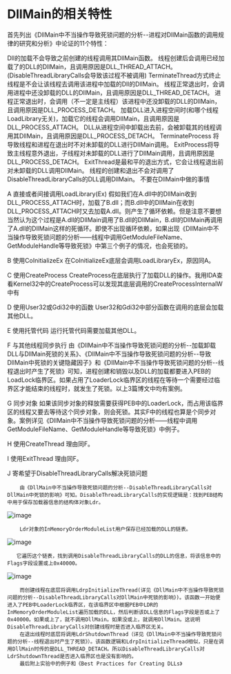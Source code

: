 # DllMain的相关特性

首先列出《DllMain中不当操作导致死锁问题的分析--进程对DllMain函数的调用规律的研究和分析》中论证的11个特性：

Dll的加载不会导致之前创建的线程调用其DllMain函数。
线程创建后会调用已经加载了的DLL的DllMain，且调用原因是DLL_THREAD_ATTACH。(DisableThreadLibraryCalls会导致该过程不被调用)
TerminateThread方式终止线程是不会让该线程去调用该进程中加载的Dll的DllMain。
线程正常退出时，会调用进程中还没卸载的DLL的DllMain，且调用原因是DLL_THREAD_DETACH。
进程正常退出时，会调用（不一定是主线程）该进程中还没卸载的DLL的DllMain，且调用原因是DLL_PROCESS_DETACH。
加载DLL进入进程空间时(和哪个线程LoadLibrary无关)，加载它的线程会调用DllMain，且调用原因是DLL_PROCESS_ATTACH。
DLL从进程空间中卸载出去前，会被卸载其的线程调用其DllMain，且调用原因是DLL_PROCESS_DETACH。
TerminateProcess 将导致线程和进程在退出时不对未卸载的DLL进行DllMain调用。
ExitProcess将导致主线程意外退出，子线程对未卸载的DLL进行了DllMain调用，且调用原因是DLL_PROCESS_DETACH。
ExitThread是最和平的退出方式，它会让线程退出前对未卸载的DLL调用DllMain。
线程的创建和退出不会对调用了DisableThreadLibraryCalls的DLL调用DllMain。
        不要在DllMain中做的事情

A 直接或者间接调用LoadLibrary(Ex)
        假如我们在A.dll中的DllMain收到DLL_PROCESS_ATTACH时，加载了B.dll；而B.dll中的DllMain在收到DLL_PROCESS_ATTACH时又去加载A.dll。则产生了循环依赖。但是注意不要想当然认为这个过程是A.dll的DllMain调用了B.dll的DllMain，B.dll的DllMain再调用了A.dll的DllMain这样的死循环。即使不出现循环依赖，如果出现《DllMain中不当操作导致死锁问题的分析——线程中调用GetModuleFileName、GetModuleHandle等导致死锁》中第三个例子的情况，也会死锁的。

B 使用CoInitializeEx
        在CoInitializeEx底层会调用LoadLibraryEx，原因同A。

C 使用CreateProcess
        CreateProcess在底层执行了加载DLL的操作。我用IDA查看Kernel32中的CreateProcess可以发现其底层调用的CreateProcessInternalW中有



D 使用User32或Gdi32中的函数
        User32和Gdi32中部分函数在调用的底层会加载其他DLL。

E 使用托管代码
        运行托管代码需要加载其他DLL。

F 与其他线程同步执行
        由《DllMain中不当操作导致死锁问题的分析--加载卸载DLL与DllMain死锁的关系》、《DllMain中不当操作导致死锁问题的分析--导致DllMain中死锁的关键隐藏因子》和《DllMain中不当操作导致死锁问题的分析--线程退出时产生了死锁》可知，进程创建和销毁以及DLL的加载都要进入PEB的LoadLock临界区。如果占用了LoaderLock临界区的线程在等待一个需要经过临界区才能结束的线程时，就发生了死锁。以上3篇博文中均有案例。

G 同步对象
        如果该同步对象的释放需要获得PEB中的LoaderLock，而占用该临界区的线程又要去等待这个同步对象，则会死锁。其实F中的线程也算是个同步对象。案例详见《DllMain中不当操作导致死锁问题的分析——线程中调用GetModuleFileName、GetModuleHandle等导致死锁》中例子。

H 使用CreateThread
        理由同F。

I 使用ExitThread
       理由同F。

J 寄希望于DisableThreadLibraryCalls解决死锁问题
        
        由《DllMain中不当操作导致死锁问题的分析--DisableThreadLibraryCalls对DllMain中死锁的影响》可知。DisableThreadLibraryCalls的实现逻辑是：找到PEB结构中用于保存加载器信息的结构体对象Ldr。
![image](https://github.com/f304646673/dll_best_prac/assets/5725174/384f88be-914e-4bf0-9a29-00202cc2676b)
        
        Ldr对象的InMemoryOrderModuleList用户保存已经加载的DLL的链表。
![image](https://github.com/f304646673/dll_best_prac/assets/5725174/8443a5bd-0a1b-4540-a804-fd4346a79b40)
       
       它遍历这个链表，找到调用DisableThreadLibraryCalls的DLL的信息，将该信息中的Flags字段设置或上0x40000。
![image](https://github.com/f304646673/dll_best_prac/assets/5725174/7f77182b-7c6e-446c-9453-78a78074d4c9)
        
        而创建线程在底层将调用LdrpInitializeThread(详见《DllMain中不当操作导致死锁问题的分析--DisableThreadLibraryCalls对DllMain中死锁的影响》)。该函数一开始便进入了PEB中LoaderLock临界区，在该临界区中根据PEB中LDR的InMemoryOrderModuleList遍历加载的DLL，然后判断该DLL信息的Flags字段是否或上了0x40000。如果或上了，就不调用DllMain。如果没或上，就调用DllMain。这说明DisableThreadLibraryCalls对创建线程时是否进入临界区无关。
        在退出线程时底层将调用LdrShutdownThread（详见《DllMain中不当操作导致死锁问题的分析--线程退出时产生了死锁》）。该函数逻辑和LdrpInitializeThread相似，只是在调用DllMain时传的是DLL_THREAD_DETACH。所以DisableThreadLibraryCalls对LdrShutdownThread是否进入临界区也是没有影响的。
        最后附上实验中的例子和《Best Practices for Creating DLLs》
